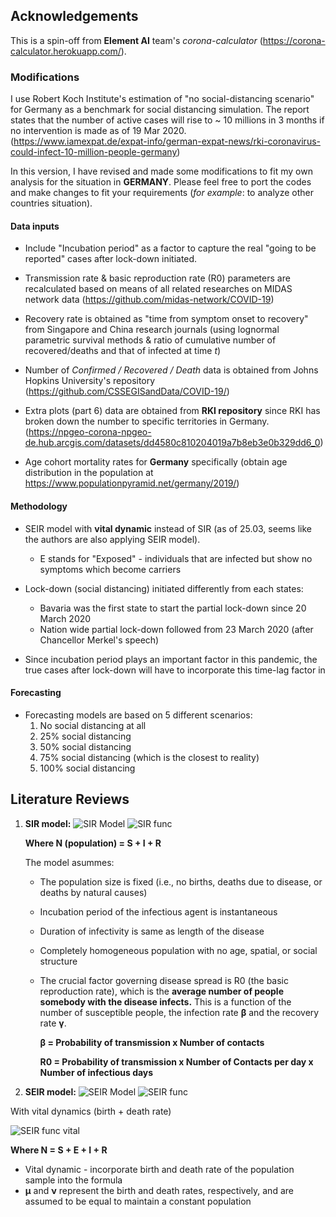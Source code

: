 ## Acknowledgements

This is a spin-off from **Element AI** team's *corona-calculator* (https://corona-calculator.herokuapp.com/).

### Modifications

I use Robert Koch Institute's estimation of "no social-distancing scenario" for Germany as a benchmark for social distancing simulation. The report states that the number of active cases will rise to ~ 10 millions in 3 months if no intervention is made as of 19 Mar 2020. (https://www.iamexpat.de/expat-info/german-expat-news/rki-coronavirus-could-infect-10-million-people-germany)

In this version, I have revised and made some modifications to fit my own analysis for the situation in **GERMANY**. Please feel free to port the codes and make changes to fit your requirements (*for example*: to analyze other countries situation). 

#### **Data inputs**

 - Include "Incubation period" as a factor to capture the real "going to be reported" cases after lock-down initiated.
 
 
 - Transmission rate & basic reproduction rate (R0) parameters are recalculated based on means of all related researches on MIDAS network data (https://github.com/midas-network/COVID-19)
 
 
 - Recovery rate is obtained as "time from symptom onset to recovery" from Singapore and China research journals (using lognormal parametric survival methods & ratio of cumulative number of recovered/deaths and that of infected at time *t*)
 
 
 - Number of *Confirmed / Recovered / Death* data is obtained from Johns Hopkins University's repository (https://github.com/CSSEGISandData/COVID-19/)
 
 
 - Extra plots (part 6) data are obtained from **RKI repository** since RKI has broken down the number to specific territories in Germany. (https://npgeo-corona-npgeo-de.hub.arcgis.com/datasets/dd4580c810204019a7b8eb3e0b329dd6_0)
 
 
 - Age cohort mortality rates for **Germany** specifically (obtain age distribution in the population at https://www.populationpyramid.net/germany/2019/)
 
 
#### **Methodology**

 - SEIR model with **vital dynamic** instead of SIR (as of 25.03, seems like the authors are also applying SEIR model).
     - E stands for "Exposed" - individuals that are infected but show no symptoms which become carriers
     
     
 - Lock-down (social distancing) initiated differently from each states:
     - Bavaria was the first state to start the partial lock-down since 20 March 2020
     - Nation wide partial lock-down followed from 23 March 2020 (after Chancellor Merkel's speech)
     
 - Since incubation period plays an important factor in this pandemic, the true cases after lock-down will have to incorporate this time-lag factor in
 
#### **Forecasting**
 - Forecasting models are based on 5 different scenarios:
     1. No social distancing at all
     2. 25% social distancing
     3. 50% social distancing
     4. 75% social distancing (which is the closest to reality)
     5. 100% social distancing
   
## Literature Reviews


1. **SIR model:**
![SIR Model](https://upload.wikimedia.org/wikipedia/commons/8/8a/SIR.PNG)
![SIR func](http://idmod.org/docs/general/_images/math/7edd99664ee58dde174cfe47bf51ade942786541.png)

    **Where N (population) = S + I + R**
    
    The model asummes:

    - The population size is fixed (i.e., no births, deaths due to disease, or deaths by natural causes)
    - Incubation period of the infectious agent is instantaneous
    - Duration of infectivity is same as length of the disease
    - Completely homogeneous population with no age, spatial, or social structure
    - The crucial factor governing disease spread is R0 (the basic reproduction rate), which is the **average number of people somebody with the disease infects.** This is a function of the number of susceptible people, the infection rate **β** and the recovery rate **γ**.

        **β = Probability of transmission x Number of contacts**

        **R0 = Probability of transmission x Number of Contacts per day x Number of infectious days**


2. **SEIR model:**
![SEIR Model](https://upload.wikimedia.org/wikipedia/commons/3/3d/SEIR.PNG)
![SEIR func](http://idmod.org/docs/general/_images/math/5c34ba7654b6b1031ac83c60ea98007456d22ee3.png)

With vital dynamics (birth + death rate)

![SEIR func vital](http://idmod.org/docs/general/_images/math/7a0619d75a08582ad67f21d3a0ffb938b8576920.png)

   **Where N = S + E + I + R**
    
   - Vital dynamic - incorporate birth and death rate of the population sample into the formula
   - **μ** and **ν** represent the birth and death rates, respectively, and are assumed to be equal to maintain a constant population
